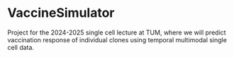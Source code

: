 # VaccineSimulator
Project for the 2024-2025 single cell lecture at TUM, where we will predict vaccination response of individual clones using temporal multimodal single cell data.
